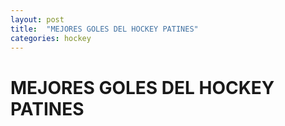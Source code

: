 ```yaml
---
layout: post
title:  "MEJORES GOLES DEL HOCKEY PATINES"
categories: hockey
---
```


# MEJORES GOLES DEL HOCKEY PATINES
